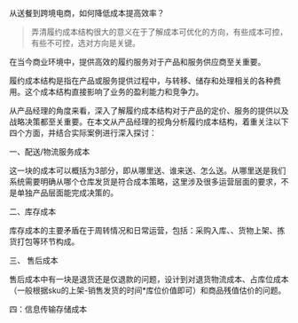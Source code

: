 



从送餐到跨境电商，如何降低成本提高效率？



> 弄清履约成本结构很大的意义在于了解成本可优化的方向，有些成本可控，有些不可控，选对方向是关键。



在当今商业环境中，提供高效的履约服务对于产品和服务供应商至关重要。

履约成本结构是指在产品或服务提供过程中，与转移、储存和处理相关的各种费用。这个成本结构直接影响了业务的盈利能力和竞争力。

从产品经理的角度来看，深入了解履约成本结构对于产品的定价、服务的提供以及战略决策都至关重要。在本文从产品经理的视角分析履约成本结构，着重关注以下四个方面，并结合实际案例进行深入探讨：



一、配送/物流服务成本

这一块的成本可以概括为3部分，即从哪里送、谁来送、怎么送。从哪里送是我们系统需要明确从哪个仓库发货是符合成本策略，这里涉及很多运营层面的要求，不是单独产品层面能完成决策的。



二、库存成本

库存成本的主要矛盾在于周转情况和日常运营，包括：采购入库、、货物上架、拣货打包等环节构成。



三、 售后成本

售后成本中有一块是退货还是仅退款的问题，设计到对退货物流成本、占库位成本（一般根据sku的上架-销售发货的时间*库位价值即可）和商品残值估价的问题。

四：信息传输存储成本







